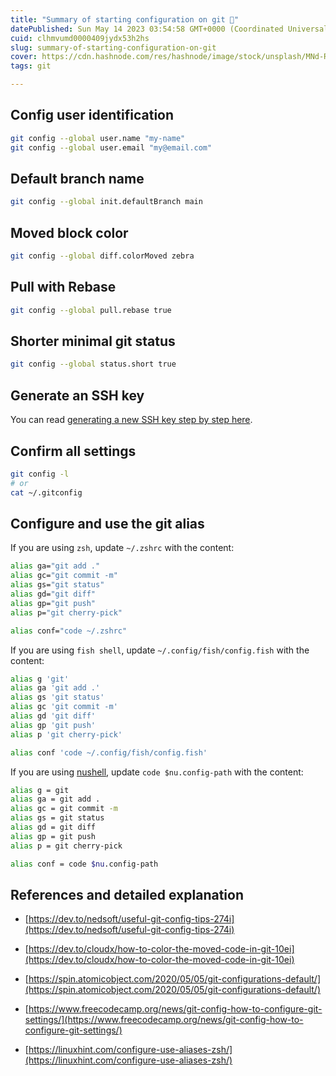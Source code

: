 ```yaml
---
title: "Summary of starting configuration on git 🌱"
datePublished: Sun May 14 2023 03:54:58 GMT+0000 (Coordinated Universal Time)
cuid: clhmvumd0000409jydx53h2hs
slug: summary-of-starting-configuration-on-git
cover: https://cdn.hashnode.com/res/hashnode/image/stock/unsplash/MNd-Rka1o0Q/upload/2719fc4447c2684974a70d3825fc44ba.jpeg
tags: git

---
```


## Config user identification

```bash
git config --global user.name "my-name"
git config --global user.email "my@email.com"
```

## Default branch name

```bash
git config --global init.defaultBranch main
```

## Moved block color

```bash
git config --global diff.colorMoved zebra
```

## **Pull with Rebase**

```bash
git config --global pull.rebase true
```

## Shorter minimal git status

```bash
git config --global status.short true
```

## Generate an SSH key

You can read [generating a new SSH key step by step here](https://docs.github.com/en/authentication/connecting-to-github-with-ssh/generating-a-new-ssh-key-and-adding-it-to-the-ssh-agent).

## Confirm all settings

```bash
git config -l
# or
cat ~/.gitconfig
```

## Configure and use the git alias

If you are using `zsh`, update `~/.zshrc` with the content:

```bash
alias ga="git add ."
alias gc="git commit -m"
alias gs="git status"
alias gd="git diff"
alias gp="git push"
alias p="git cherry-pick"

alias conf="code ~/.zshrc"
```

If you are using `fish shell`, update `~/.config/fish/config.fish` with the content:

```bash
alias g 'git'
alias ga 'git add .'
alias gs 'git status'
alias gc 'git commit -m'
alias gd 'git diff'
alias gp 'git push'
alias p 'git cherry-pick'

alias conf 'code ~/.config/fish/config.fish'
```

If you are using [nushell](https://www.nushell.sh/book/aliases.html), update `code $nu.config-path` with the content:

```bash
alias g = git
alias ga = git add .
alias gc = git commit -m
alias gs = git status
alias gd = git diff
alias gp = git push
alias p = git cherry-pick

alias conf = code $nu.config-path
```

## References and detailed explanation

* [https://dev.to/nedsoft/useful-git-config-tips-274i](https://dev.to/nedsoft/useful-git-config-tips-274i)
    
* [https://dev.to/cloudx/how-to-color-the-moved-code-in-git-10ei](https://dev.to/cloudx/how-to-color-the-moved-code-in-git-10ei)
    
* [https://spin.atomicobject.com/2020/05/05/git-configurations-default/](https://spin.atomicobject.com/2020/05/05/git-configurations-default/)
    
* [https://www.freecodecamp.org/news/git-config-how-to-configure-git-settings/](https://www.freecodecamp.org/news/git-config-how-to-configure-git-settings/)
    
* [https://linuxhint.com/configure-use-aliases-zsh/](https://linuxhint.com/configure-use-aliases-zsh/)